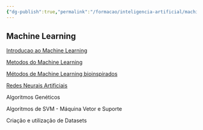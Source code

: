 ```yaml
---
{"dg-publish":true,"permalink":"/formacao/inteligencia-artificial/machine-learning/machine-learning/","title":"Machine Learning","metatags":{"description":"permite que os sistemas computacionais aprendam sem ser explicitamente programados para realizar uma tarefa específica."},"tags":["Inteligencia-artificial","Machine-Learning"],"noteIcon":"1","updated":"2025-01-20T16:55:00.454-03:00"}
---
```



## Machine Learning

[Introducao ao Machine Learning](Introducao%20ao%20Machine%20Learning.md)

[Metodos do Machine Learning](Metodos%20do%20Machine%20Learning.md)

[Métodos de Machine Learning bioinspirados](Metodos%20de%20Machine%20Learning%20bioinspirados.md)

[Redes Neurais Artificiais](Redes%20Neurais%20Artificiais.md)

Algoritmos Genéticos

Algoritmos de SVM - Máquina Vetor e Suporte

Criação e utilização de Datasets
